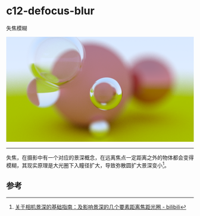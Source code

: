 # c12-defocus-blur

失焦模糊

![image_c12](./assets/image_c12.png)

---

失焦，在摄影中有一个对应的景深概念，在远离焦点一定距离之外的物体都会变得模糊，其现实原理是大光圈下入瞳径扩大，导致弥散圆扩大景深变小[^1]。



## 参考
[^1]: [关于相机景深的基础指南：及影响景深的几个要素距离焦距光圈 - bilibili](https://www.bilibili.com/video/BV1uF411s7Tj/?vd_source=b89f32f1706e5d008ebee234af40c76d)


